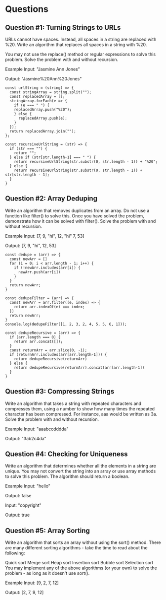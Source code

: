# Questions
## Question #1: Turning Strings to URLs
URLs cannot have spaces. Instead, all spaces in a string are replaced with %20. Write an algorithm that replaces all spaces in a string with %20.

You may not use the replace() method or regular expressions to solve this problem. Solve the problem with and without recursion.

Example
Input: "Jasmine Ann Jones"

Output: "Jasmine%20Ann%20Jones"

```
const urlString = (string) => {
  const stringArray = string.split("");
  const replacedArray = [];
  stringArray.forEach(e => {
    if (e === " ") {
    replacedArray.push("%20");
    } else {
      replacedArray.push(e);
    }
  });
  return replacedArray.join("");
};
```
```
const recursiveUrlString = (str) => {
  if (str === "") {
    return "";
  } else if (str[str.length-1] === " ") {
    return recursiveUrlString(str.substr(0, str.length - 1)) + "%20";
  } else {
    return recursiveUrlString(str.substr(0, str.length - 1)) + str[str.length - 1];
  }
}
```

## Question #2: Array Deduping
Write an algorithm that removes duplicates from an array. Do not use a function like filter() to solve this. Once you have solved the problem, demonstrate how it can be solved with filter(). Solve the problem with and without recursion.

Example
Input: [7, 9, "hi", 12, "hi" 7, 53]

Output: [7, 9, "hi", 12, 53]
```
const dedupe = (arr) => {
  const newArr = []
  for (i = 0; i < arr.length - 1; i++) {
    if (!newArr.includes(arr[i]) {
      newArr.push(arr[i])
    }
  }
  return newArr;
}
```
```
const dedupeFilter = (arr) => {
  const newArr = arr.filter((e, index) => {
    return arr.indexOf(e) === index;
  })
  return newArr;
}
console.log(dedupeFilter([1, 2, 3, 2, 4, 5, 5, 6, 1]));
```

```
const dedupeRecursive = (arr) => {
  if (arr.length === 0) {
    return arr.concat([]);
  }
  const returnArr = arr.slice(0, -1);
  if (returnArr.includes(arr[arr.length-1])) {
    return dedupeRecursive(returnArr)
  } else {
    return dedupeRecursive(returnArr).concat(arr[arr.length-1])
  }
}
```

## Question #3: Compressing Strings
Write an algorithm that takes a string with repeated characters and compresses them, using a number to show how many times the repeated character has been compressed. For instance, aaa would be written as 3a. Solve the problem with and without recursion.

Example
Input: "aaabccdddda"

Output: "3ab2c4da"

## Question #4: Checking for Uniqueness
Write an algorithm that determines whether all the elements in a string are unique. You may not convert the string into an array or use array methods to solve this problem. The algorithm should return a boolean.

Example
Input: "hello"

Output: false

Input: "copyright"

Output: true

## Question #5: Array Sorting
Write an algorithm that sorts an array without using the sort() method. There are many different sorting algorithms - take the time to read about the following:

Quick sort
Merge sort
Heap sort
Insertion sort
Bubble sort
Selection sort
You may implement any of the above algorithms (or your own) to solve the problem - as long as it doesn't use sort().

Example
Input: [9, 2, 7, 12]

Output: [2, 7, 9, 12]